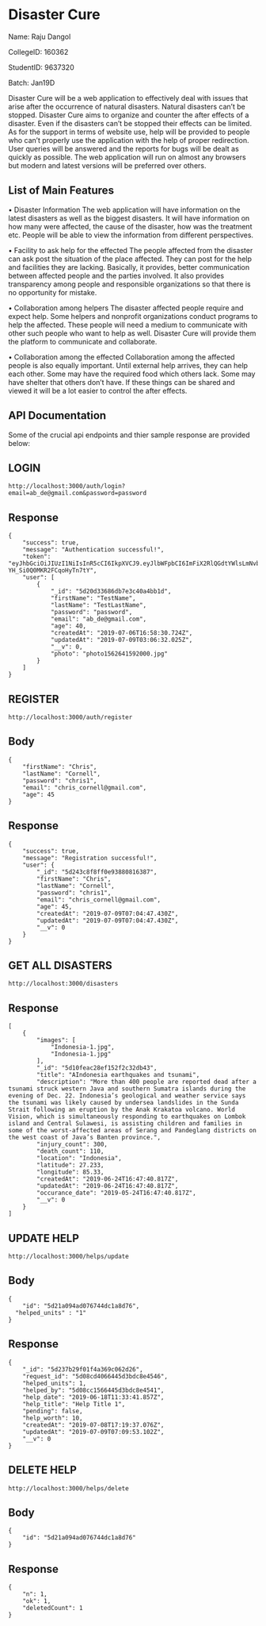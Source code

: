 # Disaster Cure
Name: Raju Dangol

CollegeID: 160362

StudentID: 9637320

Batch: Jan19D

Disaster Cure will be a web application to effectively deal with issues that arise after the occurrence of natural disasters. Natural disasters can’t be stopped. Disaster Cure aims to organize and counter the after effects of a disaster. Even if the disasters can’t be stopped their effects can be limited. As for the support in terms of website use, help will be provided to people who can’t properly use the application with the help of proper redirection. User queries will be answered and the reports for bugs will be dealt as quickly as possible. The web application will run on almost any browsers but modern and latest versions will be preferred over others.

## List of Main Features

• Disaster Information
  The web application will have information on the latest disasters as well as the biggest disasters. It will have information on how many    were affected, the cause of the disaster, how was the treatment etc. People will be able to view the information from different            perspectives.
  
• Facility to ask help for the effected
  The people affected from the disaster can ask post the situation of the place affected. They can post for the help and facilities they     are lacking. Basically, it provides, better communication between affected people and the parties involved. It also provides               transparency among people and responsible organizations so that there is no opportunity for mistake.
  
• Collaboration among helpers
  The disaster affected people require and expect help. Some helpers and nonprofit organizations conduct programs to help the affected.     These people will need a medium to communicate with other such people who want to help as well. Disaster Cure will provide them the       platform to communicate and collaborate.
  
• Collaboration among the effected
  Collaboration among the affected people is also equally important. Until external help arrives, they can help each other. Some may have   the required food which others lack. Some may have shelter that others don’t have. If these things can be shared and viewed it will be a    lot easier to control the after effects.

## API Documentation
Some of the crucial api endpoints and thier sample response are provided below:

## LOGIN
```
http://localhost:3000/auth/login?email=ab_de@gmail.com&password=password
```
## Response
```
{
    "success": true,
    "message": "Authentication successful!",
    "token": "eyJhbGciOiJIUzI1NiIsInR5cCI6IkpXVCJ9.eyJlbWFpbCI6ImFiX2RlQGdtYWlsLmNvbSIsImlhdCI6MTU2MjY1MjcyOSwiZXhwIjoxNTYyNzM5MTI5fQ.RvddJu3wvoZbPbn8T3G-YH_Si0Q0MKR2FCqoHyTn7tY",
    "user": [
        {
            "_id": "5d20d33686db7e3c40a4bb1d",
            "firstName": "TestName",
            "lastName": "TestLastName",
            "password": "password",
            "email": "ab_de@gmail.com",
            "age": 40,
            "createdAt": "2019-07-06T16:58:30.724Z",
            "updatedAt": "2019-07-09T03:06:32.025Z",
            "__v": 0,
            "photo": "photo1562641592000.jpg"
        }
    ]
}
```

## REGISTER
```
http://localhost:3000/auth/register
```

## Body

```
{
	"firstName": "Chris",
	"lastName": "Cornell",
	"password": "chris1",
	"email": "chris_cornell@gmail.com",
	"age": 45
}
```

## Response
```
{
    "success": true,
    "message": "Registration successful!",
    "user": {
        "_id": "5d243c8f8ff0e93880816387",
        "firstName": "Chris",
        "lastName": "Cornell",
        "password": "chris1",
        "email": "chris_cornell@gmail.com",
        "age": 45,
        "createdAt": "2019-07-09T07:04:47.430Z",
        "updatedAt": "2019-07-09T07:04:47.430Z",
        "__v": 0
    }
}
```

## GET ALL DISASTERS
```
http://localhost:3000/disasters
```
## Response
```
[
    {
        "images": [
            "Indonesia-1.jpg",
            "Indonesia-1.jpg"
        ],
        "_id": "5d10feac28ef152f2c32db43",
        "title": "AIndonesia earthquakes and tsunami",
        "description": "More than 400 people are reported dead after a tsunami struck western Java and southern Sumatra islands during the evening of Dec. 22. Indonesia’s geological and weather service says the tsunami was likely caused by undersea landslides in the Sunda Strait following an eruption by the Anak Krakatoa volcano. World Vision, which is simultaneously responding to earthquakes on Lombok island and Central Sulawesi, is assisting children and families in some of the worst-affected areas of Serang and Pandeglang districts on the west coast of Java’s Banten province.",
        "injury_count": 300,
        "death_count": 110,
        "location": "Indonesia",
        "latitude": 27.233,
        "longitude": 85.33,
        "createdAt": "2019-06-24T16:47:40.817Z",
        "updatedAt": "2019-06-24T16:47:40.817Z",
        "occurance_date": "2019-05-24T16:47:40.817Z",
        "__v": 0
    }
]
```

## UPDATE HELP
```
http://localhost:3000/helps/update
```

## Body
```
{
	"id": "5d21a094ad076744dc1a8d76",
  "helped_units" : "1"
}
```
## Response
```
{
    "_id": "5d237b29f01f4a369c062d26",
    "request_id": "5d08cd4066445d3bdc8e4546",
    "helped_units": 1,
    "helped_by": "5d08cc1566445d3bdc8e4541",
    "help_date": "2019-06-18T11:33:41.857Z",
    "help_title": "Help Title 1",
    "pending": false,
    "help_worth": 10,
    "createdAt": "2019-07-08T17:19:37.076Z",
    "updatedAt": "2019-07-09T07:09:53.102Z",
    "__v": 0
}
```

## DELETE HELP
```
http://localhost:3000/helps/delete
```

## Body
```
{
	"id": "5d21a094ad076744dc1a8d76"
}
```
## Response
```
{
    "n": 1,
    "ok": 1,
    "deletedCount": 1
}
```
